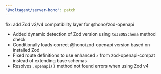```yaml
---
"@voltagent/server-hono": patch
---
```


fix: add Zod v3/v4 compatibility layer for @hono/zod-openapi

- Added dynamic detection of Zod version using `toJSONSchema` method check
- Conditionally loads correct @hono/zod-openapi version based on installed Zod
- Fixed route definitions to use enhanced `z` from zod-openapi-compat instead of extending base schemas
- Resolves `.openapi()` method not found errors when using Zod v4
